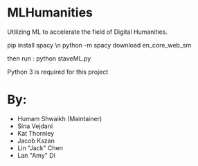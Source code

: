 # MLHumanities
Utilizing ML to accelerate the field of Digital Humanities.

pip install spacy \n
python -m spacy download en_core_web_sm

then run :
python staveML.py

Python 3 is required for this project 

# By: 
* Humam Shwaikh (Maintainer)
* Sina Vejdani
* Kat Thornley
* Jacob Kszan
* Lin "Jack" Chen
* Lan "Amy" Di
